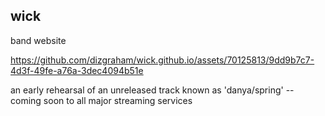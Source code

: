 ## wick
band website

https://github.com/dizgraham/wick.github.io/assets/70125813/9dd9b7c7-4d3f-49fe-a76a-3dec4094b51e

an early rehearsal of an unreleased track known as 'danya/spring' -- coming soon to all major streaming services

